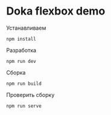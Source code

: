 # Doka flexbox demo

Устанавливаем

```console
npm install
```

Разработка

```console
npm run dev
```

Сборка

```console
npm run build
```

Проверить сборку

```console
npm run serve
```
